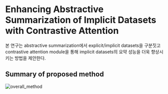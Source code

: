 # Enhancing Abstractive Summarization of Implicit Datasets with Contrastive Attention

본 연구는 abstractive summarization에서 explicit/implicit datasets을 구분짓고 contrastive attention module을 통해 implicit datasets의 요약 성능을 더욱 향상시키는 방법을 제안한다.

##  Summary of proposed method
![overall_method](https://github.com/Kwonrince/Implicit_summarization__ESWA/assets/72617445/eed0949a-fbe3-434a-b160-0ebaa7bdfb38)

